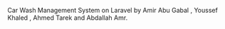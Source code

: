 Car Wash Management System on Laravel by Amir Abu Gabal , Youssef Khaled , Ahmed Tarek and Abdallah Amr.

